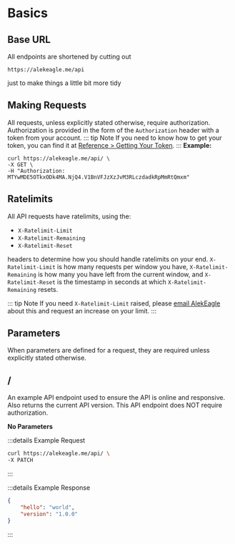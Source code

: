 # Basics

## Base URL

All endpoints are shortened by cutting out

```
https://alekeagle.me/api
```

just to make things a little bit more tidy

## Making Requests

All requests, unless explicitly stated otherwise, require authorization. Authorization is provided in the form of the `Authorization` header with a token from your account.
::: tip Note
If you need to know how to get your token, you can find it at [Reference > Getting Your Token](/reference/#getting-your-token).
:::
**Example:**

```
curl https://alekeagle.me/api/ \
-X GET \
-H "Authorization: MTYwMDE5OTkxODk4MA.NjQ4.V1BnVFJzXzJvM3RLczdadkRpMmRtQmxm"
```

## Ratelimits

All API requests have ratelimits, using the:

-   `X-Ratelimit-Limit`
-   `X-Ratelimit-Remaining`
-   `X-Ratelimit-Reset`

headers to determine how you should handle ratelimits on your end. `X-Ratelimit-Limit` is how many requests per window you have, `X-Ratelimit-Remaining` is how many you have left from the current window, and `X-Ratelimit-Reset` is the timestamp in seconds at which `X-Ratelimit-Remaining` resets.

::: tip Note
If you need `X-Ratelimit-Limit` raised, please [email AlekEagle](mailto:contact@alekeagle.com?subject=Raise%20Ratelimit%20Limit) about this and request an increase on your limit.
:::

## Parameters

When parameters are defined for a request, they are required unless explicitly stated otherwise.

## <any/> /

An example API endpoint used to ensure the API is online and responsive. Also returns the current API version. This API endpoint does NOT require authorization.

**No Parameters**

:::details Example Request

```sh
curl https://alekeagle.me/api/ \
-X PATCH
```

:::

:::details Example Response

```json
{
    "hello": "world",
    "version": "1.0.0"
}
```

:::
